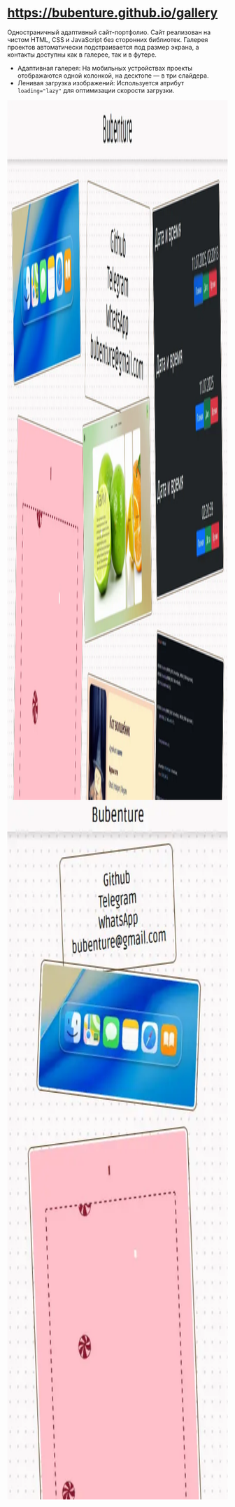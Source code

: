 # https://bubenture.github.io/gallery

Одностраничный адаптивный сайт-портфолио. Сайт реализован на чистом HTML, CSS и JavaScript без сторонних библиотек. Галерея проектов автоматически подстраивается под размер экрана, а контакты доступны как в галерее, так и в футере.
- Адаптивная галерея: На мобильных устройствах проекты отображаются одной колонкой, на десктопе — в три слайдера.
- Ленивая загрузка изображений: Используется атрибут `loading="lazy"` для оптимизации скорости загрузки.

<div style="display: flex; flex-wrap: wrap;">
  <img src="README/gallery.webp" alt="gallery" style="height: 40vh;">
  <img src="README/gallery1.webp" alt="gallery" style="height: 40vh;">
</div>
